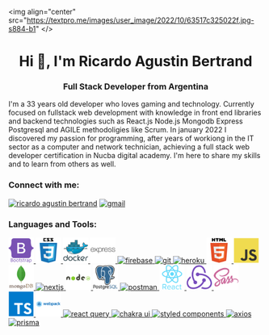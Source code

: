 <img align="center" src="https://textpro.me/images/user_image/2022/10/63517c325022f.jpg-s884-b1" </>

<h1 align="center">Hi 👋, I'm Ricardo Agustin Bertrand</h1>
<h3 align="center">Full Stack Developer from Argentina </h3>
<p align="left">
I'm a 33 years old developer who loves gaming and technology. Currently focused on fullstack web development with knowledge in  front end libraries and backend technologies such as React.js Node.js Mongodb Express Postgresql and AGILE methodoligies  like Scrum. In january 2022 I  discovered my passion for programming, after years of workiong in the IT sector as a computer and network technician, achieving a full stack web developer certification in Nucba digital academy. I'm here to share my skills and to learn from others as well.
</p>

<h3 align="left">Connect with me:</h3>
<p align="left">
<a href="https://linkedin.com/in/ricardo agustin bertrand" target="blank"><img align="center" src="https://raw.githubusercontent.com/rahuldkjain/github-profile-readme-generator/master/src/images/icons/Social/linked-in-alt.svg" alt="ricardo agustin bertrand" height="50" width="50" /></a>
  <a href="mailto: agu89.1@gmail.com" target="blank"><img align="center" src="https://upload.wikimedia.org/wikipedia/commons/thumb/8/8c/Gmail_Icon_%282013-2020%29.svg/512px-Gmail_Icon_%282013-2020%29.svg.png" alt="gmail" height="50" width="50" /></a>
</p>

<h3 align="left">Languages and Tools:</h3>
<p align="left"> <a href="https://getbootstrap.com" target="_blank" rel="noreferrer"> <img src="https://raw.githubusercontent.com/devicons/devicon/master/icons/bootstrap/bootstrap-plain-wordmark.svg" alt="bootstrap" width="50" height="50"/> </a> <a href="https://www.w3schools.com/css/" target="_blank" rel="noreferrer"> <img src="https://raw.githubusercontent.com/devicons/devicon/master/icons/css3/css3-original-wordmark.svg" alt="css3" width="50" height="50"/> </a> <a href="https://www.docker.com/" target="_blank" rel="noreferrer"> <img src="https://raw.githubusercontent.com/devicons/devicon/master/icons/docker/docker-original-wordmark.svg" alt="docker" width="50" height="50"/> </a> <a href="https://expressjs.com" target="_blank" rel="noreferrer"> <img src="https://raw.githubusercontent.com/devicons/devicon/master/icons/express/express-original-wordmark.svg" alt="express" width="50" height="50"/> </a> <a href="https://firebase.google.com/" target="_blank" rel="noreferrer"> <img src="https://www.vectorlogo.zone/logos/firebase/firebase-icon.svg" alt="firebase" width="50" height="50"/> </a> <a href="https://git-scm.com/" target="_blank" rel="noreferrer"> <img src="https://www.vectorlogo.zone/logos/git-scm/git-scm-icon.svg" alt="git" width="50" height="50"/> </a> <a href="https://heroku.com" target="_blank" rel="noreferrer"> <img src="https://www.vectorlogo.zone/logos/heroku/heroku-icon.svg" alt="heroku" width="50" height="50"/> </a> <a href="https://www.w3.org/html/" target="_blank" rel="noreferrer"> <img src="https://raw.githubusercontent.com/devicons/devicon/master/icons/html5/html5-original-wordmark.svg" alt="html5" width="50" height="50"/> </a> <a href="https://developer.mozilla.org/en-US/docs/Web/JavaScript" target="_blank" rel="noreferrer"> <img src="https://raw.githubusercontent.com/devicons/devicon/master/icons/javascript/javascript-original.svg" alt="javascript" width="50" height="50"/> </a> <a href="https://www.mongodb.com/" target="_blank" rel="noreferrer"> <img src="https://raw.githubusercontent.com/devicons/devicon/master/icons/mongodb/mongodb-original-wordmark.svg" alt="mongodb" width="50" height="50"/> </a> <a href="https://nextjs.org/" target="_blank" rel="noreferrer"> <img src="https://cdn.worldvectorlogo.com/logos/nextjs-2.svg" alt="nextjs" width="50" height="50"/> </a> <a href="https://nodejs.org" target="_blank" rel="noreferrer"> <img src="https://raw.githubusercontent.com/devicons/devicon/master/icons/nodejs/nodejs-original-wordmark.svg" alt="nodejs" width="50" height="50"/> </a> <a href="https://www.postgresql.org" target="_blank" rel="noreferrer"> <img src="https://raw.githubusercontent.com/devicons/devicon/master/icons/postgresql/postgresql-original-wordmark.svg" alt="postgresql" width="50" height="50"/> </a> <a href="https://postman.com" target="_blank" rel="noreferrer"> <img src="https://www.vectorlogo.zone/logos/getpostman/getpostman-icon.svg" alt="postman" width="50" height="50"/> </a> <a href="https://reactjs.org/" target="_blank" rel="noreferrer"> <img src="https://raw.githubusercontent.com/devicons/devicon/master/icons/react/react-original-wordmark.svg" alt="react" width="50" height="50"/> </a> <a href="https://redux.js.org" target="_blank" rel="noreferrer"> <img src="https://raw.githubusercontent.com/devicons/devicon/master/icons/redux/redux-original.svg" alt="redux" width="50" height="50"/> </a> <a href="https://sass-lang.com" target="_blank" rel="noreferrer"> <img src="https://raw.githubusercontent.com/devicons/devicon/master/icons/sass/sass-original.svg" alt="sass" width="50" height="50"/> </a> <a href="https://www.typescriptlang.org/" target="_blank" rel="noreferrer"> <img src="https://raw.githubusercontent.com/devicons/devicon/master/icons/typescript/typescript-original.svg" alt="typescript" width="50" height="50"/> </a> <a href="https://webpack.js.org" target="_blank" rel="noreferrer"> <img src="https://raw.githubusercontent.com/devicons/devicon/d00d0969292a6569d45b06d3f350f463a0107b0d/icons/webpack/webpack-original-wordmark.svg" alt="webpack" width="50" height="50"/> </a> <a href="https://tanstack.com/query/v4/">  <img  src="https://react-query-v3.tanstack.com/_next/static/images/emblem-light-628080660fddb35787ff6c77e97ca43e.svg" alt="react query" width="50" height="50"/>  </a> <a href="https://chakra-ui.com/"> <img src="https://pbs.twimg.com/profile_images/1244925541448286208/rzylUjaf_400x400.jpg" alt="chakra ui" width="50" height="50"/> </a>
<a href="https://styled-components.com/"> <img src="https://www.styled-components.com/atom.png" alt="styled components" width="50" height="50"/> </a>
<a href="https://axios-http.com/"> <img src="https://miro.medium.com/max/3164/1*80J2Wa21DYXxMbbtBziJHg.png" alt="axios" width="50" height="50"/> </a>
<a href="https://www.prisma.io/"> <img src="https://website-v9.vercel.app/logo-dark.svg" alt="prisma" width="50" height="50"/> </a>
 </p>
